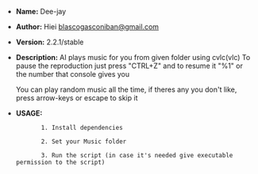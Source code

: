 * **Name:** Dee-jay

* **Author:** Hiei <blascogasconiban@gmail.com>

* **Version:** 2.2.1/stable

* **Description:**
              AI plays music for you from given folder using cvlc(vlc)
	      To pause the reproduction just press "CTRL+Z" and to resume it "%1" or the number that console gives you

	You can play random music all the time, if theres any you don't like, press arrow-keys or escape to skip it

* **USAGE:**

             1. Install dependencies

             2. Set your Music folder

             3. Run the script (in case it's needed give executable permission to the script)
